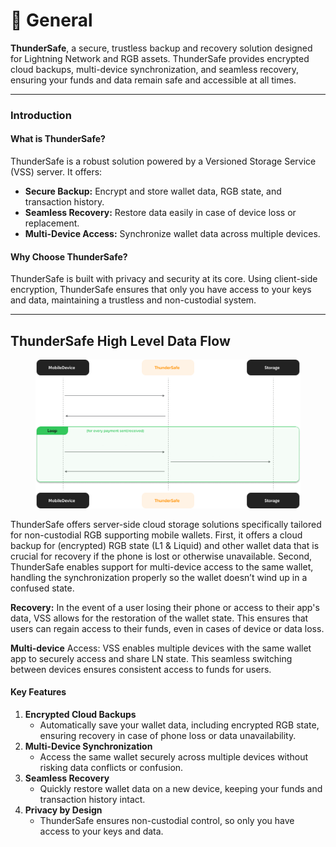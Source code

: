 # 📗 General

**ThunderSafe**, a secure, trustless backup and recovery solution designed for Lightning Network and RGB assets. ThunderSafe provides encrypted cloud backups, multi-device synchronization, and seamless recovery, ensuring your funds and data remain safe and accessible at all times.

***

### Introduction

#### What is ThunderSafe?

ThunderSafe is a robust solution powered by a Versioned Storage Service (VSS) server. It offers:

* **Secure Backup:** Encrypt and store wallet data, RGB state, and transaction history.
* **Seamless Recovery:** Restore data easily in case of device loss or replacement.
* **Multi-Device Access:** Synchronize wallet data across multiple devices.

#### Why Choose ThunderSafe?

ThunderSafe is built with privacy and security at its core. Using client-side encryption, ThunderSafe ensures that only you have access to your keys and data, maintaining a trustless and non-custodial system.

***

## ThunderSafe High Level Data Flow

<figure><img src="../.gitbook/assets/vss-diagram.png" alt=""><figcaption></figcaption></figure>

ThunderSafe offers server-side cloud storage solutions specifically tailored for non-custodial RGB supporting mobile wallets. First, it offers a cloud backup for (encrypted) RGB state (L1 & Liquid) and other wallet data that is crucial for recovery if the phone is lost or otherwise unavailable. Second, ThunderSafe enables support for multi-device access to the same wallet, handling the synchronization properly so the wallet doesn’t wind up in a confused state.

**Recovery:** In the event of a user losing their phone or access to their app's data, VSS allows for the restoration of the wallet state. This ensures that users can regain access to their funds, even in cases of device or data loss.

**Multi-device** Access: VSS enables multiple devices with the same wallet app to securely access and share LN state. This seamless switching between devices ensures consistent access to funds for users.

#### Key Features

1. **Encrypted Cloud Backups**
   * Automatically save your wallet data, including encrypted RGB state, ensuring recovery in case of phone loss or data unavailability.
2. **Multi-Device Synchronization**
   * Access the same wallet securely across multiple devices without risking data conflicts or confusion.
3. **Seamless Recovery**
   * Quickly restore wallet data on a new device, keeping your funds and transaction history intact.
4. **Privacy by Design**
   * ThunderSafe ensures non-custodial control, so only you have access to your keys and data.
